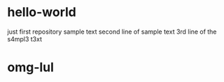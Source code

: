 # hello-world
just first repository
sample text
second line of sample text
3rd line of the s4mpl3 t3xt
# omg-lul

